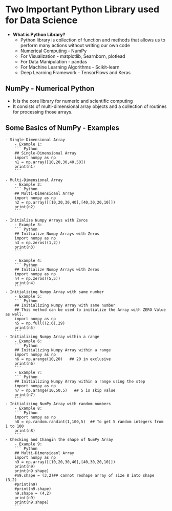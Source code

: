 # **Two Important Python Library used for Data Science**
- **What is Python Library?**
    - Python library is collection of function and methods that allows us to perform many actions without writing our own code
    - Numerical Computing - NumPy
    - For Visualization - matplotlib, Searnborn, plotlead
    - For Data Manipulation - pandas
    - For Machine Learning Algorithms - Scikit-learn
    - Deep Learning Framework - TensorFlows and Keras

## **NumPy - Numerical Python**
- It is the core library for numeric and scientific computing
- It consists of multi-dimensional array objects and a collection of routines for processing those arrays.

## **Some Basics of NumPy - Examples**
    - Single-Dimensional Array  
        - Example 1:  
        ``` Python
        ## Single-Dimensional Array
        import numpy as np
        n1 = np.array([10,20,30,40,50])
        print(n1)
        ```

    - Multi-Dimensional Array  
        - Example 2:  
        ``` Python
        ## Multi-Dimensioanl Array
        import numpy as np
        n2 = np.array([[10,20,30,40],[40,30,20,10]])
        print(n2)
        ```

    - Initialize Numpy Arrays with Zeros  
        - Example 3:  
        ``` Python
        ## Initialize Numpy Arrays with Zeros
        import numpy as np
        n3 = np.zeros((1,2))
        print(n3)
        ```

        - Example 4:  
        ``` Python
        ## Initialize Numpy Arrays with Zeros
        import numpy as np
        n4 = np.zeros((5,5))
        print(n4)
        ```
    - Initializing Numpy Array with same number  
        - Example 5:  
        ``` Python
        ## Initializing Numpy Array with same number
        ## This method can be used to initialize the Array with ZERO Value as well.
        import numpy as np
        n5 = np.full((2,6),29)
        print(n5)
        ```
    - Initializing Numpy Array within a range  
        - Example 6:  
        ``` Python
        ## Initializing Numpy Array within a range
        import numpy as np
        n6 = np.arange(10,20)   ## 20 in exclusive
        print(n6)
        ```
        - Example 7: 
        ``` Python
        ## Initializing Numpy Array within a range using the step
        import numpy as np
        n7 = np.arange(10,50,5)   ## 5 is skip value
        print(n7)
        ```
    - Initializing NumPy Array with random numbers  
        - Example 8:
        ``` Python
        import numpy as np
        n8 = np.random.randint(1,100,5)  ## To get 5 random integers from 1 to 100
        print(n8)
        ```
    - Checking and Changin the shape of NumPy Array  
        - Example 9:
        ``` Python
        ## Multi-Dimensioanl Array
        import numpy as np
        n9 = np.array([[10,20,30,40],[40,30,20,10]])
        print(n9)
        print(n9.shape)
        #n9.shape = (3,2)## cannot reshape array of size 8 into shape (3,2)
        #print(n9)
        #print(n9.shape)
        n9.shape = (4,2)
        print(n9)
        print(n9.shape)
        ```
